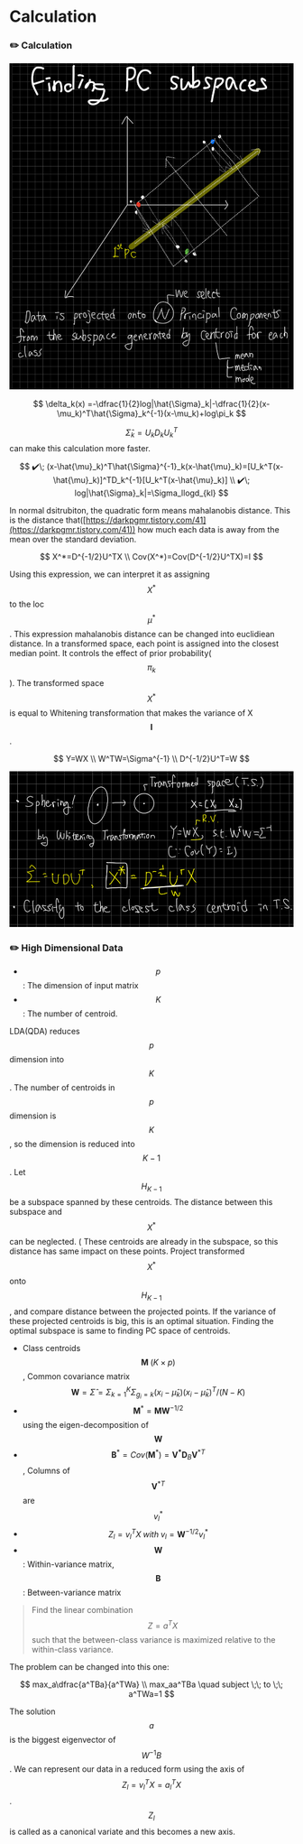 # Calculation

### ✏️ Calculation

![](<../../.gitbook/assets/image (105).png>)

$$
\delta_k(x) =-\dfrac{1}{2}log|\hat{\Sigma}_k|-\dfrac{1}{2}(x-\mu_k)^T\hat{\Sigma}_k^{-1}(x-\mu_k)+log\pi_k
$$

$$\hat{\Sigma}_k=U_kD_kU_k^T$$can make this calculation more faster.

$$
✔️\; (x-\hat{\mu}_k)^T\hat{\Sigma}^{-1}_k(x-\hat{\mu}_k)=[U_k^T(x-\hat{\mu}_k)]^TD_k^{-1}[U_k^T(x-\hat{\mu}_k)] \\
✔️\; log|\hat{\Sigma}_k|=\Sigma_llogd_{kl}
$$

In normal dsitrubiton, the quadratic form means mahalanobis distance. This is the distance that([https://darkpgmr.tistory.com/41](https://darkpgmr.tistory.com/41)) how much each data is away from the mean over the standard deviation.

$$
X^*=D^{-1/2}U^TX  \\
Cov(X^*)=Cov(D^{-1/2}U^TX)=I
$$

Using this expression, we can interpret it as assigning$$X^*$$to the loc $$\mu^*$$. This expression mahalanobis distance can be changed into euclidiean distance. In a transformed space, each point is assigned into the closest median point. It controls the effect of prior probability($$\pi_k$$). The transformed space $$X^*$$is equal to Whitening transformation that makes the variance of X $$\mathbf{I}$$.

$$
Y=WX \\
W^TW=\Sigma^{-1} \\
D^{-1/2}U^T=W
$$

![](<../../.gitbook/assets/image (25).png>)



### ✏️ High Dimensional Data

* $$p$$: The dimension of input matrix
* $$K$$: The number of centroid.

&#x20;   LDA(QDA) reduces $$p$$ dimension into $$K$$. The number of centroids in $$p$$ dimension is $$K$$, so the dimension is reduced into $$K-1$$.  Let $$H_{K-1}$$be a subspace spanned by these centroids. The distance between this subspace and $$X^*$$can be neglected. ( These centroids are already in the subspace, so this distance has same impact on these points. Project transformed $$X^*$$onto $$H_{K-1}$$, and compare distance between the projected points. If the variance of these projected centroids is big, this is an optimal situation. Finding the optimal subspace is same to finding PC space of centroids.&#x20;

* Class centroids $$\mathbf{M} \;(K \times p)$$ , Common covariance matrix $$\mathbf{W}=\hat{\Sigma}=\Sigma^K_{k=1}\Sigma_{g_i=k}(x_i-\hat{\mu}_k)(x_i-\hat{\mu}_k)^T/(N-K)$$
* $$\mathbf{M}^*=\mathbf{MW}^{-1/2}$$ using the eigen-decomposition of $$\mathbf{W}$$
* $$\mathbf{B}^*=Cov(\mathbf{M}^*)=\mathbf{V^*D}_B\mathbf{V}^{*T}$$, Columns of $$\mathbf{V}^{*T}$$are $$v_l^*$$
* $$Z_l=v_l^TX \; with \; v_l=\mathbf{W}^{-1/2}v_l^*$$
* $$\mathbf{W}$$: Within-variance matrix, $$\mathbf{B}$$: Between-variance matrix

> Find the linear combination $$Z=a^TX$$such that the between-class variance is maximized relative to the within-class variance.

The problem can be changed into this one:

$$
max_a\dfrac{a^TBa}{a^TWa} \\
max_aa^TBa \quad subject \;\; to \;\; a^TWa=1
$$

The solution $$a$$ is the biggest eigenvector of $$W^{-1}B$$. We can represent our data in a reduced form using the axis of $$Z_l=v_l^TX=a_l^TX$$. $$Z_l$$ is called as a canonical variate and this becomes a new axis.

